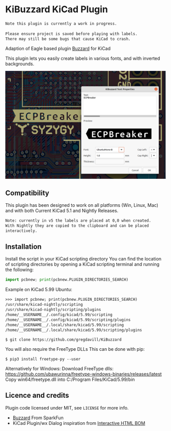 # KiBuzzard KiCad Plugin
    Note this plugin is currently a work in progress.
    
    Please ensure project is saved before playing with labels. 
    There may still be some bugs that cause KiCad to crash.

Adaption of Eagle based plugin [Buzzard](https://github.com/sparkfunX/Buzzard) for KiCad

This plugin lets you easily create labels in various fonts, and with inverted backgrounds.

![screenshot](doc/KiBuzzard_screenshot.png)

## Compatibility
This plugin has been designed to work on all platforms (Win, Linux, Mac) and with both Current KiCad 5.1 and Nightly Releases.

    Note: currently in v5 the labels are placed at 0,0 when created. 
    With Nightly they are copied to the clipboard and can be placed interactively.

## Installation
Install the script in your KiCad scripting directory
You can find the location of scripting directories by opening a KiCad scripting terminal and running the following:

```python
import pcbnew; print(pcbnew.PLUGIN_DIRECTORIES_SEARCH)
```

Example on KiCad 5.99 Ubuntu:
```console
>>> import pcbnew; print(pcbnew.PLUGIN_DIRECTORIES_SEARCH)
/usr/share/kicad-nightly/scripting
/usr/share/kicad-nightly/scripting/plugins
/home/__USERNAME__/.config/kicad/5.99/scripting
/home/__USERNAME__/.config/kicad/5.99/scripting/plugins
/home/__USERNAME__/.local/share/kicad/5.99/scripting
/home/__USERNAME__/.local/share/kicad/5.99/scripting/plugins
```

```console
$ git clone https://github.com/gregdavill/KiBuzzard
```

You will also require the FreeType DLLs
This can be done with pip:
```console
$ pip3 install freetype-py --user
```

Alternatively for Windows:
Download FreeType dlls: https://github.com/ubawurinna/freetype-windows-binaries/releases/latest
Copy win64/freetype.dll into C:/Program Files/KiCad/5.99/bin

## Licence and credits

Plugin code licensed under MIT, see `LICENSE` for more info.

 - [Buzzard](https://github.com/sparkfunX/Buzzard) From SparkFun
 - KiCad Plugin/wx Dialog inspiration from [Interactive HTML BOM](https://github.com/openscopeproject/InteractiveHtmlBom/)
